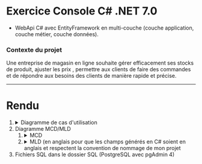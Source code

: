 # Exercice Console C# .NET 7.0
* WebApi C# avec EntityFramework en multi-couche (couche application, couche métier, couche données).
 
### Contexte du projet
Une entreprise de magasin en ligne souhaite gérer efficacement ses stocks de produit, ajuster les prix , permettre aux clients de faire des commandes et de répondre aux besoins des clients de manière rapide et précise.

----------
# Rendu
<ol type="1">
	<li>
		<details>
			<summary>Diagramme de cas d'utilisation</summary>
			<img src="UseCaseDiagram.png">
		</details>
	</li>
	<li>Diagramme MCD/MLD
		<ol type="1">
			<li>
				<details>
					<summary>MCD</summary>
					<img src="MCD.png">
				</details>
			</li>
			<li>
				<details>
					<summary>MLD (en anglais pour que les champs générés en C# soient en anglais et respectent la convention de nommage de mon projet</summary>
					<img src="MLD.png">
					<img src="MLD_1.png">
				</details>
			</li>
		</ol>
	</li>
	<li>Fichiers SQL dans le dossier SQL (PostgreSQL avec pgAdmin 4)</li>
</ol>